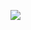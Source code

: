 ![](https://ctfserver.notion.site/image/https%3A%2F%2Fs3-us-west-2.amazonaws.com%2Fsecure.notion-static.com%2F3e30ac37-cb08-4ac9-89d9-73271b6ae425%2Fposter.jpg)
